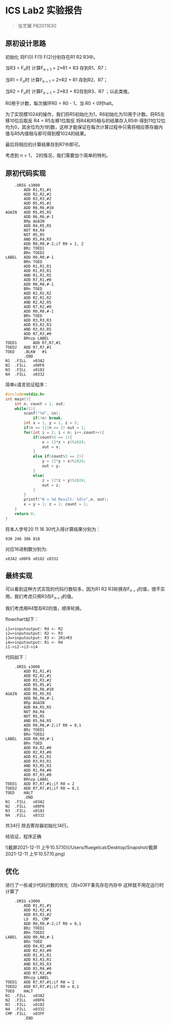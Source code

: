 # ICS Lab2 实验报告

> 张艺耀 PB2011630

## 原初设计思路

初始化 将F(0) F(1) F(2)分别存在R1 R2 R3中。

当R3 = F$_{n}$时 计算F$_{n+1}$ = 2*R1 + R3 存到R1、R7；

当R1 = F$_{n}$时 计算F$_{n+1}$ = 2*R2 + R1 存到R2、R7；

当R2 = F$_{n}$时 计算F$_{n+1}$ = 2*R3 + R2存到R3、R7 ；以此类推。

R0用于计数，每次循环R0 = R0 -  1，当 R0 = 0时halt。

为了实现模1024的操作，我们将R5初始化为1，R6初始化为10用于计数。将R5左移10位后取反 R4 = R5左移1位取反 将R4和R5相与的结果存入R5中 得到11位12位均为0，其余位均为1的数，这样才能保证在每次计算过程中只需将相应寄存器内值与R5内值相与即可得到模1024的结果。

最后将相应的计算结果存到R7中即可。

考虑到 n = 1， 2的情况，我们需要加个简单的特判。

## 原初代码实现

```assembly
    .ORIG x3000
        ADD R1,R1,#1
        ADD R2,R2,#1
        ADD R3,R3,#2
        ADD R5,R5,#1
        ADD R6,R6,#10
AGAIN   ADD R5,R5,R5
        ADD R6,R6,#-1
        BRp AGAIN
        ADD R4,R5,R5
        NOT R4,R4
        NOT R5,R5
        AND R5,R4,R5
        ADD R0,R0,#-2;if R0 = 1, 2
        BRz TOED1
        BRn TOED2
LABEL   ADD R0,R0,#-1
        BRn TOED
        ADD R1,R1,R1
        ADD R1,R3,R1
        AND R1,R1,R5
        ADD R7,R1,#0
        ADD R0,R0,#-1
        BRn TOED
        ADD R2,R2,R2
        ADD R2,R1,R2
        AND R2,R2,R5
        ADD R7,R2,#0
        ADD R0,R0,#-1
        BRn TOED
        ADD R3,R3,R3
        ADD R3,R2,R3
        AND R3,R3,R5
        ADD R7,R3,#0
        BRnzp LABEL
TOED1		ADD R7,R7,#1
TOED2 	ADD R7,R7,#1
TOED    .BLKW   #1
        .END
N1  .FILL   x03A2
N2  .FILL   x00F6
N3  .FILL   x0182
N4  .FILL   x0332
```

简单c语言验证程序：

```c
#include<stdio.h>
int main(){
    int n, count = 1, out;
    while(1){
        scanf("%d", &n);
            if(!n) break;
        int x = 1, y = 1, z = 2;
        if(n == 1||n == 2) out = 1;
        for(int i = 2; i < n; i++,count++){
            if(count%3 == 1){
                x = (2*x + z)%1024;
                out = x;
            }
            else if(count%3 == 2){
                y = (2*y + x)%1024;
                out = y;
            }
            else{
                z = (2*z + y)%1024;
                out = z;
            }
        }
        printf("N = %d Result: %d\n",n, out);
        x = y = 1; z = 2; count = 1;
    }
    return 0;
}
```

将本人学号20 11 16 30代入得计算结果分别为：

`930 246 386 818`

对应16进制数分别为:

`x03A2 x00F6 x0182 x0332`

## 最终实现

可以看到这种方式实现的代码行数较多，因为R1 R2 R3轮换存F$_{n+1}$的值，很不实用。我们考虑只用R3存F$_{n+1}$的值。

我们考虑用R4暂存R2的值，顺序轮换。

flowchart如下：

```flow
i1=>inputoutput: R4 <- R2
i2=>inputoutput: R2 <- R3
i3=>inputoutput: R3	<- 2R1+R3
i4=>inputoutput: R1 <- R4
i1->i2->i3->i4
```

代码如下：

```assembly
    .ORIG x3000
        ADD R1,R1,#1
        ADD R2,R2,#1
        ADD R3,R3,#2
        ADD R5,R5,#1
        ADD R6,R6,#10
AGAIN   ADD R5,R5,R5
        ADD R6,R6,#-1
        BRp AGAIN
        ADD R4,R5,R5
        NOT R4,R4
        NOT R5,R5
        AND R5,R4,R5
        ADD R0,R0,#-2;if R0 = 0,1
        BRz TOED1
        BRn TOED2
LABEL   ADD R0,R0,#-1
        BRn TOED
        ADD R4,R2,#0
        ADD R2,R3,#0
        ADD R1,R1,R1
        ADD R3,R3,R1
        AND R3,R5,R3
        ADD R1,R4,#0
        ADD R7,R3,#0
        BRnzp LABEL
TOED1   ADD R7,R7,#1;if R0 = 2
TOED2   ADD R7,R7,#1;if R0 = 0,1
TOED    HALT
        .END
N1  .FILL   x03A2
N2  .FILL   x00F6
N3  .FILL   x0182
N4  .FILL   x0332
```

共34行 除去寄存器初始化14行。

经验证，程序正确

![截屏2021-12-11 上午10.57.10](/Users/fluegelcat/Desktop/Snapshot/截屏2021-12-11 上午10.57.10.png)

## 优化

进行了一些减少代码行数的优化（将x03FF事先存在内存中 这样就不用在运行时计算了

```assembly
    .ORIG x3000
        ADD R1,R1,#1
        ADD R2,R2,#1
        ADD R3,R3,#2
        LD  R5, CMP
        ADD R0,R0,#-2;if R0 = 0,1
        BRz TOED1
        BRn TOED2
LABEL   ADD R0,R0,#-1
        BRn TOED
        ADD R4,R2,#0
        ADD R2,R3,#0
        ADD R1,R1,R1
        ADD R3,R3,R1
        AND R3,R5,R3
        ADD R1,R4,#0
        ADD R7,R3,#0
        BRnzp LABEL
TOED1   ADD R7,R7,#1;if R0 = 2
TOED2   ADD R7,R7,#1;if R0 = 0,1
TOED    HALT
N1  .FILL   x03A2
N2  .FILL   x00F6
N3  .FILL   x0182
N4  .FILL   x0332
CMP	.FILL 	x03FF
		.END
```


